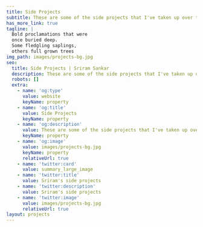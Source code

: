 ```yaml
---
title: Side Projects
subtitle: These are some of the side projects that I've taken up over the years.
has_more_link: true
tagline: |
  Bold proclamations that were 
  once buried deep.   
  Some fledgling saplings, 
  others full grown trees
img_path: images/projects-bg.jpg
seo:
  title: Side Projects | Sriram Sankar
  description: These are some of the side projects that I've taken up over the years.
  robots: []
  extra:
    - name: 'og:type'
      value: website
      keyName: property
    - name: 'og:title'
      value: Side Projects
      keyName: property
    - name: 'og:description'
      value: These are some of the side projects that I've taken up over the years.
      keyName: property
    - name: 'og:image'
      value: images/projects-bg.jpg
      keyName: property
      relativeUrl: true
    - name: 'twitter:card'
      value: summary_large_image
    - name: 'twitter:title'
      value: Sriram's side projects
    - name: 'twitter:description'
      value: Sriram's side projects
    - name: 'twitter:image'
      value: images/projects-bg.jpg
      relativeUrl: true
layout: projects
---
```

